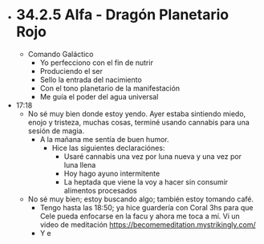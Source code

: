 - # 34.2.5 Alfa - Dragón Planetario Rojo
	- Comando Galáctico
		- Yo perfecciono con el fin de nutrir
		- Produciendo el ser
		- Sello la entrada del nacimiento
		- Con el tono planetario de la manifestación
		- Me guía el poder del agua universal
- 17:18
	- No sé muy bien donde estoy yendo. Ayer estaba sintiendo miedo, enojo y tristeza, muchas cosas, terminé usando cannabis para una sesión de magia.
		- A la mañana me sentía de buen humor.
			- Hice las siguientes declaraciónes:
				- Usaré cannabis una vez por luna nueva y una vez por luna llena
				- Hoy hago ayuno intermitente
				- La heptada que viene la voy a hacer sin consumir alimentos procesados
	- No sé muy bien; estoy buscando algo; también estoy tomando café.
		- Tengo hasta las 18:50; ya hice guardería con Coral 3hs para que Cele pueda enfocarse en la facu y ahora me toca a mí. Vi un video de meditación https://becomemeditation.mystrikingly.com/
		- Y e